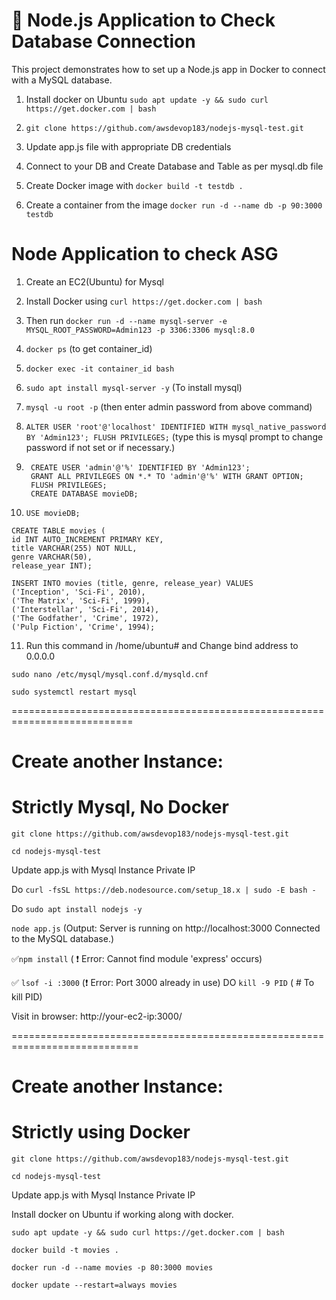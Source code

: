 # 🚀 Node.js Application to Check Database Connection

This project demonstrates how to set up a Node.js app in Docker to connect with a MySQL database.

1. Install docker on Ubuntu
```sudo apt update -y && sudo curl https://get.docker.com | bash```
2. `git clone https://github.com/awsdevop183/nodejs-mysql-test.git`

3. Update app.js file with appropriate DB credentials

4. Connect to your DB and Create Database and Table as per mysql.db file

5. Create Docker image with `docker build -t testdb .`

6. Create a container from the image `docker run -d --name db -p 90:3000 testdb`




# Node Application to check ASG

1. Create an EC2(Ubuntu) for Mysql
2. Install Docker using `curl https://get.docker.com | bash`
3. Then run `docker run -d --name mysql-server -e MYSQL_ROOT_PASSWORD=Admin123 -p 3306:3306 mysql:8.0`
4. `docker ps` (to get container_id)
5. `docker exec -it container_id bash`
6.  `sudo apt install mysql-server -y` (To install mysql)
7.  `mysql -u root -p` (then enter admin password from above command)
8.  `ALTER USER 'root'@'localhost' IDENTIFIED WITH mysql_native_password BY 'Admin123';
    FLUSH PRIVILEGES;` (type this is mysql prompt to change password if not set or if necessary.)
    
9.   ```
      CREATE USER 'admin'@'%' IDENTIFIED BY 'Admin123';
      GRANT ALL PRIVILEGES ON *.* TO 'admin'@'%' WITH GRANT OPTION;
      FLUSH PRIVILEGES;
      CREATE DATABASE movieDB;
     ```

10. `USE movieDB;`
```
CREATE TABLE movies (
id INT AUTO_INCREMENT PRIMARY KEY,
title VARCHAR(255) NOT NULL,
genre VARCHAR(50),
release_year INT);

INSERT INTO movies (title, genre, release_year) VALUES
('Inception', 'Sci-Fi', 2010),
('The Matrix', 'Sci-Fi', 1999),
('Interstellar', 'Sci-Fi', 2014),
('The Godfather', 'Crime', 1972),
('Pulp Fiction', 'Crime', 1994);
```
11. Run this command in /home/ubuntu# and Change bind address to 0.0.0.0
    
`sudo nano /etc/mysql/mysql.conf.d/mysqld.cnf`

`sudo systemctl restart mysql`

===========================================================================
# Create another Instance:
# Strictly Mysql, No Docker

`git clone https://github.com/awsdevop183/nodejs-mysql-test.git`

`cd nodejs-mysql-test`

Update app.js with Mysql Instance Private IP

Do `curl -fsSL https://deb.nodesource.com/setup_18.x | sudo -E bash -`

Do `sudo apt install nodejs -y`

`node app.js` (Output: Server is running on http://localhost:3000
Connected to the MySQL database.)

✅`npm install` ( ❗ Error: Cannot find module 'express' occurs)

✅ `lsof -i :3000` (❗ Error: Port 3000 already in use)
DO `kill -9 PID` ( # To kill PID)

Visit in browser: http://your-ec2-ip:3000/

============================================================================
# Create another Instance:
# Strictly using Docker

`git clone https://github.com/awsdevop183/nodejs-mysql-test.git`

`cd nodejs-mysql-test`

Update app.js with Mysql Instance Private IP

Install docker on Ubuntu if working along with docker.

```sudo apt update -y && sudo curl https://get.docker.com | bash```

`docker build -t movies .`

`docker run -d --name movies -p 80:3000 movies`

`docker update --restart=always movies`
